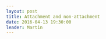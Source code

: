 ```yaml
---
layout: post
title: Attachment and non-attachment
date: 2016-04-13 19:30:00
leader: Martin 
---
```

